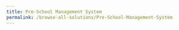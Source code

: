 ```yaml
---
title: Pre-School Management System
permalink: /browse-all-solutions/Pre-School-Management-System
---
```



